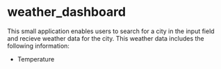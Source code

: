# weather_dashboard

This small application enables users to search for a city in the input field and recieve weather data for the city. This weather data includes the following information:

- Temperature